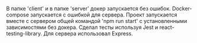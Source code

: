 В папке 'client' и в папке 'server' докер  запускается без ошибок. Docker-compose запускается с ошибкой для сервера. 
Проект запускается вместе с сервером общей командой 'npm run start'  с установленными зависимостями без докера. 
Сделал тесты используя Jest и react-testing-library. Для сервера использовал Express.